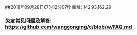 ##2018年09月28日07时12分07秒 新址: 142.93.162.29
### 兔友常见问题及解答: https://github.com/wanggonging/d/blob/w/FAQ.md
